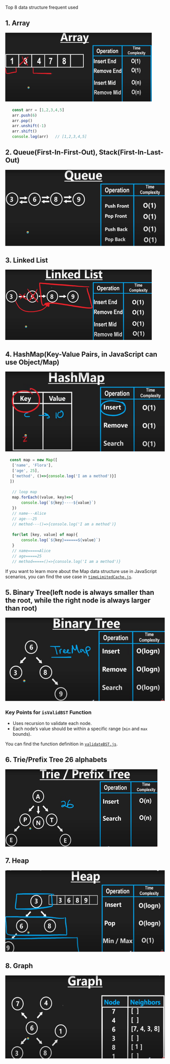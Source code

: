 Top 8 data structure frequent used
## 1. Array
![alt text](./image/array.png)
 ```js
    const arr = [1,2,3,4,5]
    arr.push(6)
    arr.pop()
    arr.unshift(-1)
    arr.shift()
    console.log(arr)   // [1,2,3,4,5]
```

## 2. Queue(First-In-First-Out),  Stack(First-In-Last-Out)
![alt text](./image/queue.png)

## 3. Linked List
![alt text](./image/linkedList.png)
## 4. HashMap(Key-Value Pairs, in JavaScript can use Object/Map)
![alt text](./image/hashMap.png)
 ```js
   const map = new Map([
    ['name', 'Flora'],
    ['age', 25],
    ['method', ()=>{console.log('I am a method')}]
   ])

    // loop map
    map.forEach((value, key)=>{
        console.log(`${key}----${value}`)
    })
    // name---Alice
    // age---25
    // method---()=>{console.log('I am a method')}

    for(let [key, value] of map){
        console.log(`${key}======${value}`)
    }
    // name=====Alice
    // age=====25
    // method=====()=>{console.log('I am a method')}
```
If you want to learn more about the Map data structure use in JavaScript scenarios, you can find the use case in [`timeLimitedCache.js`](./timeLimitedCache.js).

## 5. Binary Tree(left node is always smaller than the root, while the right node is always larger than root)
![alt text](./image/binaryTree.png)

### Key Points for `isValidBST` Function
- Uses recursion to validate each node.
- Each node’s value should be within a specific range (`min` and `max` bounds).

You can find the function definition in [`validateBST.js`](./validateBinarySearchTree.js).

##  6. Trie/Prefix Tree   26 alphabets
![alt text](./image/trie.png)

##  7. Heap
![alt text](./image/heap.png)
## 8. Graph

![alt text](./image/graph.png)
